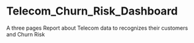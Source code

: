 # Telecom_Churn_Risk_Dashboard
A three pages Report about Telecom data to recognizes their  customers  and Churn Risk 
